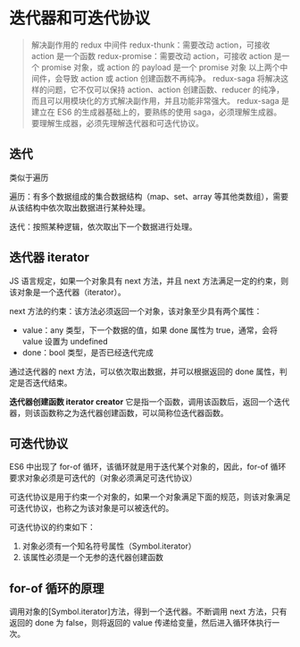 # 迭代器和可迭代协议

> 解决副作用的 redux 中间件 redux-thunk：需要改动 action，可接收 action 是一个函数 redux-promise：需要改动 action，可接收 action 是一个 promise 对象，或 action 的 payload 是一个 promise 对象 以上两个中间件，会导致 action 或 action 创建函数不再纯净。 redux-saga 将解决这样的问题，它不仅可以保持 action、action 创建函数、reducer 的纯净，而且可以用模块化的方式解决副作用，并且功能非常强大。 redux-saga 是建立在 ES6 的生成器基础上的，要熟练的使用 saga，必须理解生成器。 要理解生成器，必须先理解迭代器和可迭代协议。

## 迭代

类似于遍历

遍历：有多个数据组成的集合数据结构（map、set、array 等其他类数组），需要从该结构中依次取出数据进行某种处理。

迭代：按照某种逻辑，依次取出下一个数据进行处理。

## 迭代器 iterator

JS 语言规定，如果一个对象具有 next 方法，并且 next 方法满足一定的约束，则该对象是一个迭代器（iterator）。

next 方法的约束：该方法必须返回一个对象，该对象至少具有两个属性：

- value：any 类型，下一个数据的值，如果 done 属性为 true，通常，会将 value 设置为 undefined
- done：bool 类型，是否已经迭代完成

通过迭代器的 next 方法，可以依次取出数据，并可以根据返回的 done 属性，判定是否迭代结束。

**迭代器创建函数 iterator creator**
它是指一个函数，调用该函数后，返回一个迭代器，则该函数称之为迭代器创建函数，可以简称位迭代器函数。

## 可迭代协议

ES6 中出现了 for-of 循环，该循环就是用于迭代某个对象的，因此，for-of 循环要求对象必须是可迭代的（对象必须满足可迭代协议）

可迭代协议是用于约束一个对象的，如果一个对象满足下面的规范，则该对象满足可迭代协议，也称之为该对象是可以被迭代的。

可迭代协议的约束如下：

1. 对象必须有一个知名符号属性（Symbol.iterator）
2. 该属性必须是一个无参的迭代器创建函数

## for-of 循环的原理

调用对象的[Symbol.iterator]方法，得到一个迭代器。不断调用 next 方法，只有返回的 done 为 false，则将返回的 value 传递给变量，然后进入循环体执行一次。
